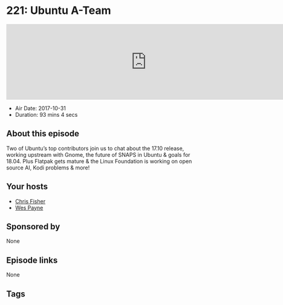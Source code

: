 # 221: Ubuntu A-Team

<iframe src="https://player.fireside.fm/v2/RUkczH-V+NjKC0ThZ?theme=dark" width="740" height="200" frameborder="0" scrolling="no"></iframe>

* Air Date: 2017-10-31
* Duration: 93 mins 4 secs

## About this episode

Two of Ubuntu’s top contributors join us to chat about the 17.10 release, working upstream with Gnome, the future of SNAPS in Ubuntu & goals for 18.04. Plus Flatpak gets mature & the Linux Foundation is working on open source AI, Kodi problems & more!

## Your hosts
* [Chris Fisher](https://linuxunplugged.com/hosts/chrislas)
* [Wes Payne](https://linuxunplugged.com/hosts/wes)

## Sponsored by

None



## Episode links

None



## Tags

